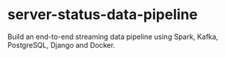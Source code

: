 # server-status-data-pipeline
Build an end-to-end streaming data pipeline using Spark, Kafka, PostgreSQL, Django and Docker.
